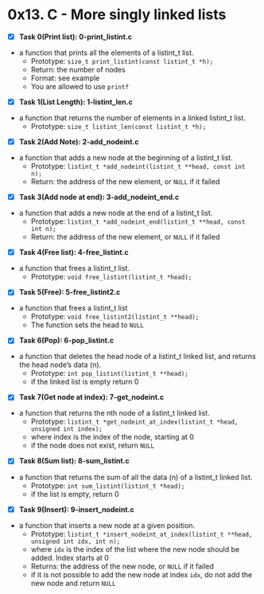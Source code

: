 # 0x13. C - More singly linked lists

- [x] **Task 0(Print list): 0-print_listint.c**
* a function that prints all the elements of a listint_t list.
	* Prototype: ```size_t print_listint(const listint_t *h);```
	* Return: the number of nodes
	* Format: see example
	* You are allowed to use ```printf```

- [x] **Task 1(List Length): 1-listint_len.c**
* a function that returns the number of elements in a linked listint_t list.
	* Prototype: ```size_t listint_len(const listint_t *h);```

- [x] **Task 2(Add Note): 2-add_nodeint.c**
* a function that adds a new node at the beginning of a listint_t list.
	* Prototype: ```listint_t *add_nodeint(listint_t **head, const int n);```
	* Return: the address of the new element, or ```NULL``` if it failed

- [x] **Task 3(Add node at end): 3-add_nodeint_end.c**
* a function that adds a new node at the end of a listint_t list.
	* Prototype: ```listint_t *add_nodeint_end(listint_t **head, const int n);```
	* Return: the address of the new element, or ```NULL``` if it failed

- [x] **Task 4(Free list): 4-free_listint.c**
* a function that frees a listint_t list.
	* Prototype: ```void free_listint(listint_t *head);```

- [x] **Task 5(Free): 5-free_listint2.c**
* a function that frees a listint_t list
	* Prototype: ```void free_listint2(listint_t **head);```
	* The function sets the head to ```NULL```

- [x] **Task 6(Pop): 6-pop_listint.c**
* a function that deletes the head node of a listint_t linked list, and returns the head node’s data (n).
	* Prototype: ```int pop_listint(listint_t **head);```
	* if the linked list is empty return 0

- [x] **Task 7(Get node at index): 7-get_nodeint.c**
* a function that returns the nth node of a listint_t linked list.
	* Prototype: ```listint_t *get_nodeint_at_index(listint_t *head, unsigned int index);```
	* where index is the index of the node, starting at 0
	* if the node does not exist, return ```NULL```

- [x] **Task 8(Sum list): 8-sum_listint.c**
* a function that returns the sum of all the data (n) of a listint_t linked list.
	* Prototype: ```int sum_listint(listint_t *head);```
	* if the list is empty, return 0

- [x] **Task 9(Insert): 9-insert_nodeint.c**
* a function that inserts a new node at a given position.
	* Prototype: ```listint_t *insert_nodeint_at_index(listint_t **head, unsigned int idx, int n);```
	* where ```idx``` is the index of the list where the new node should be added. Index starts at 0
	* Returns: the address of the new node, or ```NULL``` if it failed
	* if it is not possible to add the new node at index ```idx```, do not add the new node and return ```NULL```

